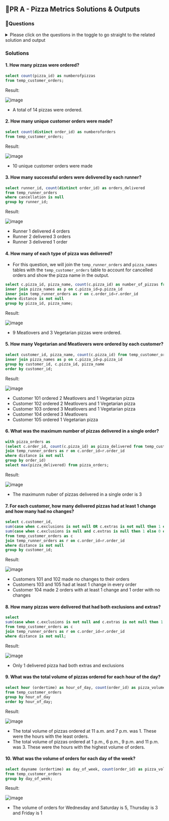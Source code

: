 ## 🍕PR A - Pizza Metrics Solutions & Outputs

### 🍕Questions 

<details>

<summary>Please click on the questions in the toggle to go straight to the related solution and output </summary>

1. [How many pizzas were ordered?](#1-how-many-pizzas-were-ordered)
2. [How many unique customer orders were made?](#2-how-many-unique-customer-orders-were-made)
3. [How many successful orders were delivered by each runner?](#3-how-many-successful-orders-were-delivered-by-each-runner)
4. [How many of each type of pizza was delivered?](#4-how-many-of-each-type-of-pizza-was-delivered)
5. [How many Vegetarian and Meatlovers were ordered by each customer?](#5-how-many-vegetarian-and-meatlovers-were-ordered-by-each-customer)
6. [What was the maximum number of pizzas delivered in a single order?](#6-what-was-the-maximum-number-of-pizzas-delivered-in-a-single-order)
7. [For each customer, how many delivered pizzas had at least 1 change and how many had no changes?](#7-for-each-customer-how-many-delivered-pizzas-had-at-least-1-change-and-how-many-had-no-changes)
8. [How many pizzas were delivered that had both exclusions and extras?](  #8-how-many-pizzas-were-delivered-that-had-both-exclusions-and-extras)
9. [What was the total volume of pizzas ordered for each hour of the day?](#9-what-was-the-total-volume-of-pizzas-ordered-for-each-hour-of-the-day)
10. [What was the volume of orders for each day of the week?](#10-what-was-the-volume-of-orders-for-each-day-of-the-week)

</details>

### Solutions 

#### 1. How many pizzas were ordered?
```sql
select count(pizza_id) as numberofpizzas
from temp_customer_orders;
```
Result: 

![image](https://github.com/user-attachments/assets/a7abbe0c-96bf-4505-ae84-b42b2ab6a9a7)

- A total of 14 pizzas were ordered.
  
#### 2. How many unique customer orders were made?
```sql
select count(distinct order_id) as numberoforders
from temp_customer_orders;
```
Result: 

![image](https://github.com/user-attachments/assets/f2490f33-13cf-49ac-ac84-3a0455369f5e)
- 10 unique customer orders were made 

#### 3. How many successful orders were delivered by each runner?
```sql
select runner_id, count(distinct order_id) as orders_delivered
from temp_runner_orders
where cancellation is null
group by runner_id;
```
Result:

![image](https://github.com/user-attachments/assets/30a7be8a-a7cc-47f2-9613-4a071580bbc3)

- Runner 1 delivered 4 orders
- Runner 2 delivered 3 orders
- Runner 3 delivered 1 order

#### 4. How many of each type of pizza was delivered?
- For this question, we will join the `temp_runner_orders` and `pizza_names` tables with the `temp_customer_orders` table to account for cancelled orders and show the pizza name in the output.

```sql
select c.pizza_id, pizza_name, count(c.pizza_id) as number_of_pizzas from temp_customer_orders as c
inner join pizza_names as p on c.pizza_id=p.pizza_id
inner join temp_runner_orders as r on c.order_id=r.order_id
where distance is not null
group by pizza_id, pizza_name;
```

Result: 

![image](https://github.com/user-attachments/assets/8aa56343-ac78-49df-9118-7ad267280a23)

- 9 Meatlovers and 3 Vegetarian pizzas were ordered.
  
#### 5. How many Vegetarian and Meatlovers were ordered by each customer?
```sql
select customer_id, pizza_name, count(c.pizza_id) from temp_customer_orders as c
inner join pizza_names as p on c.pizza_id=p.pizza_id
group by customer_id, c.pizza_id, pizza_name
order by customer_id;
```
Result: 

![image](https://github.com/user-attachments/assets/8c6d6ad0-13da-4e77-8393-4b66cb52bb84)

- Customer 101 ordered 2 Meatlovers and 1 Vegetarian pizza
- Customer 102 ordered 2 Meatlovers and 1 Vegetarian pizza
- Customer 103 ordered 3 Meatlovers and 1 Vegetarian pizza
- Customer 104 ordered 3 Meatlovers
- Customer 105 ordered 1 Vegetarian pizza
  
#### 6. What was the maximum number of pizzas delivered in a single order?
```sql
with pizza_orders as 
(select c.order_id, count(c.pizza_id) as pizza_delivered from temp_customer_orders as c
join temp_runner_orders as r on c.order_id=r.order_id
where distance is not null
group by order_id)
select max(pizza_delivered) from pizza_orders; 
```
Result: 

![image](https://github.com/user-attachments/assets/ccf9b3ec-8ccd-4d05-bcc7-1e653507319a)

- The maximunm nuber of pizzas delivered in a single order is 3
  
#### 7. For each customer, how many delivered pizzas had at least 1 change and how many had no changes?
```sql
select c.customer_id, 
sum(case when c.exclusions is not null OR c.extras is not null then 1 else 0 end) as atleast1change,
sum(case when c.exclusions is null and c.extras is null then 1 else 0 end) as no_changes
from temp_customer_orders as c
join temp_runner_orders as r on c.order_id=r.order_id
where distance is not null
group by customer_id;
```

Result: 

![image](https://github.com/user-attachments/assets/1db9f539-2f79-4c34-a2de-0e4f85164cda)

- Customers 101 and 102 made no changes to their orders
- Customers 103 and 105 had at least 1 change in every order
- Customer 104 made 2 orders with at least 1 change and 1 order with no changes
  
#### 8. How many pizzas were delivered that had both exclusions and extras?
```sql
select
sum(case when c.exclusions is not null and c.extras is not null then 1 else 0 end) as both_exs
from temp_customer_orders as c
join temp_runner_orders as r on c.order_id=r.order_id
where distance is not null;
```
Result: 

![image](https://github.com/user-attachments/assets/4b19bc93-9a5c-4032-b49c-71338ff30eb6)

- Only 1 delivered pizza had both extras and exclusions

#### 9. What was the total volume of pizzas ordered for each hour of the day?
```sql
select hour (ordertime) as hour_of_day, count(order_id) as pizza_volume
from temp_customer_orders
group by hour_of_day
order by hour_of_day;
```
Result: 

![image](https://github.com/user-attachments/assets/d537da95-01af-4c5e-a5ef-8a8b7939d0d4)

- The total volume of pizzas ordered at 11 a.m. and 7 p.m. was 1. These were the hours with the least orders. 
- The total volume of pizzas ordered at 1 p.m., 6 p.m., 9 p.m. and 11 p.m. was 3. These were the hours with the highest volume of orders. 

#### 10. What was the volume of orders for each day of the week?
```sql
select dayname (ordertime) as day_of_week, count(order_id) as pizza_volume
from temp_customer_orders
group by day_of_week;
```
Result: 

![image](https://github.com/user-attachments/assets/f2b0e39e-81df-462b-ba84-56b8b4fe4317)

- The volume of orders for Wednesday and Saturday is 5, Thursday is 3 and Friday is 1
  
